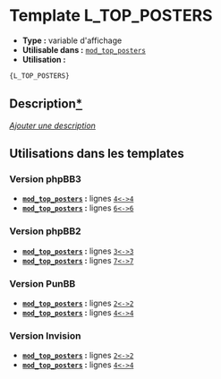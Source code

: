 # Template L_TOP_POSTERS
* __Type :__ variable d'affichage
* __Utilisable dans :__ [`mod_top_posters`](../tpl/mod_top_posters.md#readme)
* __Utilisation :__

```html
{L_TOP_POSTERS}
```

## Description[*](https://fa-tvars.appspot.com/var/L_TOP_POSTERS)
[*Ajouter une description*](https://fa-tvars.appspot.com/var/L_TOP_POSTERS)

## Utilisations dans les templates

### Version phpBB3
* __[`mod_top_posters`](../tpl/mod_top_posters.md#readme) :__ lignes [`4`](../src/prosilver/mod_top_posters.tpl#L4)[`<->`](../src/prosilver/mod_top_posters.tpl#L4-L4)[`4`](../src/prosilver/mod_top_posters.tpl#L4)
* __[`mod_top_posters`](../tpl/mod_top_posters.md#readme) :__ lignes [`6`](../src/prosilver/mod_top_posters.tpl#L6)[`<->`](../src/prosilver/mod_top_posters.tpl#L6-L6)[`6`](../src/prosilver/mod_top_posters.tpl#L6)

### Version phpBB2
* __[`mod_top_posters`](../tpl/mod_top_posters.md#readme) :__ lignes [`3`](../src/subsilver/mod_top_posters.tpl#L3)[`<->`](../src/subsilver/mod_top_posters.tpl#L3-L3)[`3`](../src/subsilver/mod_top_posters.tpl#L3)
* __[`mod_top_posters`](../tpl/mod_top_posters.md#readme) :__ lignes [`7`](../src/subsilver/mod_top_posters.tpl#L7)[`<->`](../src/subsilver/mod_top_posters.tpl#L7-L7)[`7`](../src/subsilver/mod_top_posters.tpl#L7)

### Version PunBB
* __[`mod_top_posters`](../tpl/mod_top_posters.md#readme) :__ lignes [`2`](../src/punbb/mod_top_posters.tpl#L2)[`<->`](../src/punbb/mod_top_posters.tpl#L2-L2)[`2`](../src/punbb/mod_top_posters.tpl#L2)
* __[`mod_top_posters`](../tpl/mod_top_posters.md#readme) :__ lignes [`4`](../src/punbb/mod_top_posters.tpl#L4)[`<->`](../src/punbb/mod_top_posters.tpl#L4-L4)[`4`](../src/punbb/mod_top_posters.tpl#L4)

### Version Invision
* __[`mod_top_posters`](../tpl/mod_top_posters.md#readme) :__ lignes [`2`](../src/invision/mod_top_posters.tpl#L2)[`<->`](../src/invision/mod_top_posters.tpl#L2-L2)[`2`](../src/invision/mod_top_posters.tpl#L2)
* __[`mod_top_posters`](../tpl/mod_top_posters.md#readme) :__ lignes [`4`](../src/invision/mod_top_posters.tpl#L4)[`<->`](../src/invision/mod_top_posters.tpl#L4-L4)[`4`](../src/invision/mod_top_posters.tpl#L4)

